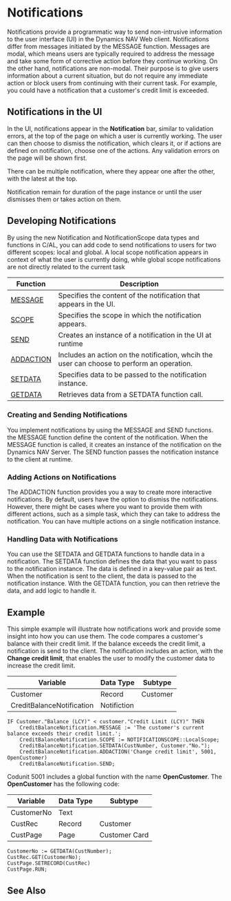  <properties
                pageTitle="Notifications | Project “Madeira”"
                description="Describes how you can develop notifications in the application using C/AL."
                services=""
                documentationCenter="Madeira"
                authors="jswymer"/>

# Notifications
Notifications provide a programmatic way to send non-intrusive information to the user interface (UI) in the Dynamics NAV Web client. Notifications differ from messages initiated by the MESSAGE function. Messages are modal, which means users are typically required to address the message and take some form of corrective action before they continue working. On the other hand, notifications are non-modal. Their purpose is to give users information about a current situation, but do not require any immediate action or block users from continuing with their current task. For example, you could have a notification that a customer's credit limit is exceeded.

## Notifications in the UI
In the UI, notifications appear in the **Notification** bar, similar to validation errors, at the top of the page on which a user is currently working. The user can then choose to dismiss the notification, which clears it, or if actions are defined on notification, choose one of the actions. Any validation errors on the page will be shown first.

There can be multiple notification, where they appear one after the other, with the latest at the top.

Notification remain for duration of the page instance or until the user dismisses them or takes action on them.

## Developing Notifications
By using the new Notification and NotificationScope data types and functions in C/AL, you can add code to send notifications to users for two different scopes: local and global. A local scope notification appears in context of what the user is currently doing, while global scope notifications are not directly related to the current task

|  Function  |  Description  |
|------------|---------------|
|[MESSAGE](function-notificationmessage.md)  |Specifies the content of the notification that appears in the UI.|
|[SCOPE](function-notificationscope.md)     |Specifies the scope in which the notification appears.|
|[SEND](function-notificationsend.md)  |Creates an instance of a notification in the UI at runtime|
|[ADDACTION](function-notificationaddaction.md)  |Includes an action on the notification, whcih the user can choose to perform an operation.|
|[SETDATA](function-notificationsetdata.md)  |Specifies data to be passed to the notification instance.|
|[GETDATA](function-notificationgetdata.md)  |Retrieves data from a SETDATA function call.|

### Creating and Sending Notifications
You implement notifications by using the MESSAGE and SEND functions. the MESSAGE function define the content of the notification. When the MESSAGE function is called, it creates an instance of the notification on the Dynamics NAV Server. The SEND function passes the notification instance to the client at runtime.

### Adding Actions on Notifications
The ADDACTION function provides you a way to create more interactive notifications. By default, users have the option to dismiss the notifications. However, there might be cases where you want to provide them with different actions, such as a simple task, which they can take to address the notification. You can have multiple actions on a single notification instance.

### Handling Data with Notifications
You can use the SETDATA and GETDATA functions to handle data in a notification. The SETDATA function defines the data that you want to pass to the notification instance. The data is defined in a key-value pair as text. When the notification is sent to the client, the data is passed to the notification instance. With the GETDATA function, you can then retrieve the data, and add logic to handle it.

## Example
This simple example will illustrate how notifications work and provide some insight into how you can use them. The code compares a customer's balance with their credit limit. If the balance exceeds the credit limit, a notification is send to the client. The notification includes an action, with the **Change credit limit**, that enables the user to modify the customer data to increase the credit limit.


|  Variable  |  Data Type  |  Subtype  |
|------------|-------------|-----------|
|Customer    |  Record     |  Customer |
|CreditBalanceNotification|Notifiction||


```
IF Customer."Balance (LCY)" < customer."Credit Limit (LCY)" THEN
    CreditBalanceNotification.MESSAGE := 'The customer's current balance exceeds their credit limit.';
    CreditBalanceNotification.SCOPE := NOTIFICATIONSCOPE::LocalScope;
    CreditBalanceNotification.SETDATA(CustNumber, Customer."No.");
    CreditBalanceNotification.ADDACTION('Change credit limit', 5001, OpenCustomer)
    CreditBalanceNotification.SEND;
```
Codunit 5001 includes a global function with the name **OpenCustomer**. The **OpenCustomer** has the following code:


|  Variable  |  Data Type  |  Subtype  |
|------------|-------------|-----------|
|CustomerNo    |  Text     |   |
|CustRec|Record|Customer|
|CustPage|Page|Customer Card|
```
CustomerNo := GETDATA(CustNumber);
CustRec.GET(CustomerNo);
CustPage.SETRECORD(CustRec)
CustPage.RUN;

```

## See Also  
